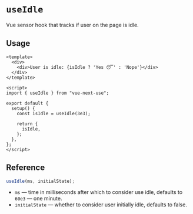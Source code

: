 # `useIdle`

Vue sensor hook that tracks if user on the page is idle.


## Usage

```vue
<template>
  <div>
    <div>User is idle: {isIdle ? 'Yes 😴' : 'Nope'}</div>
  </div>
</template>

<script>
import { useIdle } from "vue-next-use";

export default {
  setup() {
    const isIdle = useIdle(3e3);

    return {
      isIdle,
    };
  },
};
</script>
```


## Reference

```js
useIdle(ms, initialState);
```

- `ms` &mdash; time in milliseconds after which to consider use idle, defaults to `60e3` &mdash; one minute.
- `initialState` &mdash; whether to consider user initially idle, defaults to false.